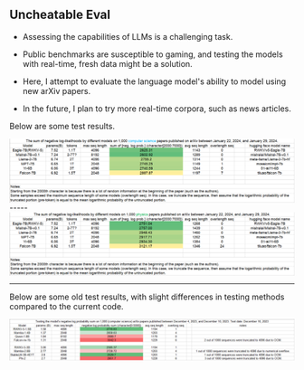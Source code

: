 ## Uncheatable Eval

- Assessing the capabilities of LLMs is a challenging task. 

- Public benchmarks are susceptible to gaming, and testing the models with real-time, fresh data might be a solution. 

- Here, I attempt to evaluate the language model's ability to model using new arXiv papers. 

- In the future, I plan to try more real-time corpora, such as news articles. 

Below are some test results.

<img align="center" src="assets/7b_data_24-02-01.png" width="750">
-----
<img align="center" src="assets/7b_data_24-02-01_2.png" width="750">

-----
Below are some old test results, with slight differences in testing methods compared to the current code.

<img align="center" src="assets/old_data.png" width="750">
